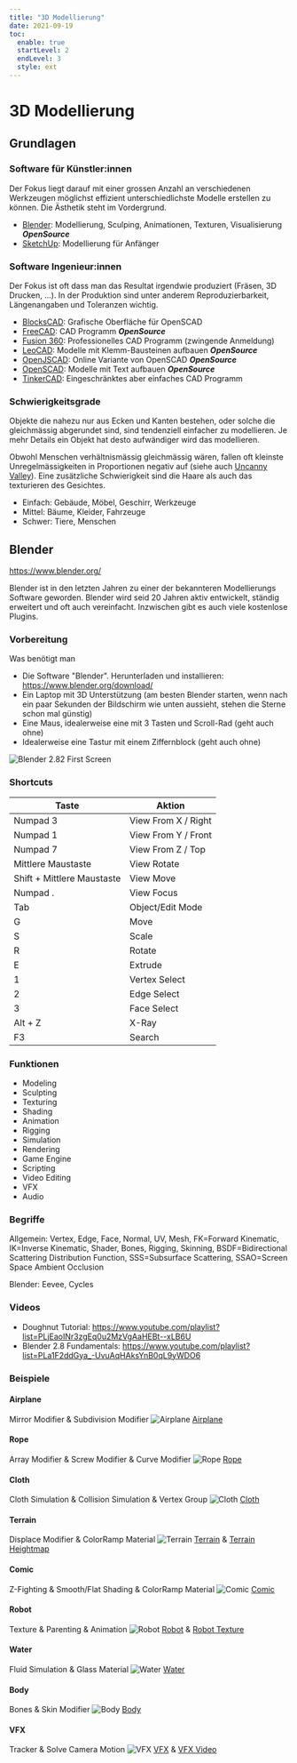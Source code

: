 ```yaml
---
title: "3D Modellierung"
date: 2021-09-19
toc:
  enable: true
  startLevel: 2
  endLevel: 3
  style: ext
---
```


# 3D Modellierung

## Grundlagen

### Software für Künstler:innen

Der Fokus liegt darauf mit einer grossen Anzahl an verschiedenen Werkzeugen möglichst effizient unterschiedlichste Modelle erstellen zu können. Die Ästhetik steht im Vordergrund.

- [Blender](https://www.blender.org/): Modellierung, Sculping, Animationen, Texturen, Visualisierung ***OpenSource***
- [SketchUp](https://www.sketchup.com/products/sketchup-for-web): Modellierung für Anfänger

### Software Ingenieur:innen

Der Fokus ist oft dass man das Resultat irgendwie produziert (Fräsen, 3D Drucken, ...). In der Produktion sind unter anderem Reproduzierbarkeit, Längenangaben und Toleranzen wichtig.

- [BlocksCAD](https://www.blockscad3d.com/): Grafische Oberfläche für OpenSCAD
- [FreeCAD](https://www.freecadweb.org/): CAD Programm ***OpenSource***
- [Fusion 360](https://www.autodesk.com/products/fusion-360/personal): Professionelles CAD Programm (zwingende Anmeldung)
- [LeoCAD](https://www.leocad.org/): Modelle mit Klemm-Bausteinen aufbauen ***OpenSource***
- [OpenJSCAD](https://openjscad.com/): Online Variante von OpenSCAD ***OpenSource***
- [OpenSCAD](https://openscad.org/): Modelle mit Text aufbauen ***OpenSource***
- [TinkerCAD](https://www.tinkercad.com/): Eingeschränktes aber einfaches CAD Programm

### Schwierigkeitsgrade

Objekte die nahezu nur aus Ecken und Kanten bestehen, oder solche die gleichmässig abgerundet sind, sind tendenziell einfacher zu modellieren. Je mehr Details ein Objekt hat desto aufwändiger wird das modellieren.

Obwohl Menschen verhältnismässig gleichmässig wären, fallen oft kleinste Unregelmässigkeiten in Proportionen negativ auf (siehe auch [Uncanny Valley](https://de.wikipedia.org/wiki/Uncanny_Valley)). Eine zusätzliche Schwierigkeit sind die Haare als auch das texturieren des Gesichtes.

- Einfach: Gebäude, Möbel, Geschirr, Werkzeuge
- Mittel: Bäume, Kleider, Fahrzeuge
- Schwer: Tiere, Menschen

## Blender

https://www.blender.org/

Blender ist in den letzten Jahren zu einer der bekannteren Modellierungs Software geworden. Blender wird seid 20 Jahren aktiv entwickelt, ständig erweitert und oft auch vereinfacht. Inzwischen gibt es auch viele kostenlose Plugins.

### Vorbereitung

Was benötigt man

- Die Software "Blender". Herunterladen und installieren: https://www.blender.org/download/
- Ein Laptop mit 3D Unterstützung (am besten Blender starten, wenn nach ein paar Sekunden der Bildschirm wie unten aussieht, stehen die Sterne schon mal günstig)
- Eine Maus, idealerweise eine mit 3 Tasten und Scroll-Rad (geht auch ohne)
- Idealerweise eine Tastur mit einem Ziffernblock (geht auch ohne)

![Blender 2.82 First Screen](../blender-2.82-first-screen.png)

### Shortcuts

| Taste | Aktion |
| - | - |
| Numpad 3 | View From X / Right |
| Numpad 1 | View From Y / Front |
| Numpad 7 | View From Z / Top |
| Mittlere Maustaste | View Rotate |
| Shift + Mittlere Maustaste | View Move |
| Numpad . | View Focus |
| Tab | Object/Edit Mode |
| G | Move |
| S | Scale |
| R | Rotate |
| E | Extrude |
| 1 | Vertex Select |
| 2 | Edge Select |
| 3 | Face Select |
| Alt + Z | X-Ray |
| F3 | Search |

### Funktionen

- Modeling
- Sculpting
- Texturing
- Shading
- Animation
- Rigging
- Simulation
- Rendering
- Game Engine
- Scripting
- Video Editing
- VFX
- Audio

### Begriffe

Allgemein: Vertex, Edge, Face, Normal, UV, Mesh, FK=Forward Kinematic, IK=Inverse Kinematic, Shader, Bones, Rigging, Skinning, BSDF=Bidirectional Scattering Distribution Function, SSS=Subsurface Scattering, SSAO=Screen Space Ambient Occlusion

Blender: Eevee, Cycles

### Videos

- Doughnut Tutorial: https://www.youtube.com/playlist?list=PLjEaoINr3zgEq0u2MzVgAaHEBt--xLB6U
- Blender 2.8 Fundamentals: https://www.youtube.com/playlist?list=PLa1F2ddGya_-UvuAqHAksYnB0qL9yWDO6

### Beispiele

#### Airplane
Mirror Modifier & Subdivision Modifier
![Airplane](../airplane.jpg)
[Airplane](../airplane.blend)

#### Rope
Array Modifier & Screw Modifier & Curve Modifier
![Rope](../rope.jpg)
[Rope](../rope.blend)

#### Cloth
Cloth Simulation & Collision Simulation & Vertex Group
![Cloth](../cloth.jpg)
[Cloth](../cloth.blend)

#### Terrain
Displace Modifier & ColorRamp Material
![Terrain](../terrain.jpg)
[Terrain](../terrain.blend) & [Terrain Heightmap](../wikipedia-heightmap.png)

#### Comic
Z-Fighting & Smooth/Flat Shading & ColorRamp Material
![Comic](../comic.jpg)
[Comic](../comic.blend)

#### Robot
Texture & Parenting & Animation
![Robot](../robot.jpg)
[Robot](../robot.blend) & [Robot Texture](../robot.png)

#### Water
Fluid Simulation & Glass Material
![Water](../water.jpg)
[Water](../water.blend)

#### Body
Bones & Skin Modifier
![Body](../body.jpg)
[Body](../body.blend)

#### VFX
Tracker & Solve Camera Motion
![VFX](../vfx.jpg)
[VFX](../vfx.blend) & [VFX Video](../vfx.mp4)
